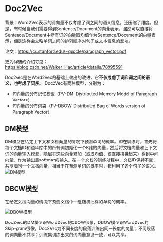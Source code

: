 # Doc2Vec

背景：Word2Vec表示的词向量不仅考虑了词之间的语义信息，还压缩了维度。但是，有时候当我们需要得到Sentence/Document的向量表示，虽然可以直接将Sentence/Document中所有词的向量取均值作为Sentence/Document的向量表示，但是这样会忽略单词之间的排列顺序对句子或文本信息的影响。

论文：https://cs.stanford.edu/~quocle/paragraph_vector.pdf

更为详细的介绍可见：https://blog.csdn.net/Walker_Hao/article/details/78995591

Doc2vec是在Word2vec的基础上做出的改进，它**不仅考虑了词和词之间的语义，也考虑了词序**。
Doc2Vec有两种模型，分别为：

- 句向量的分布记忆模型（PV-DM: Distributed Memory Model of Paragraph Vectors）
- 句向量的分布词袋（PV-DBOW: Distributed Bag of Words version of Paragraph Vector）
  

## DM模型

DM模型在给定上下文和文档向量的情况下预测单词的概率。即在训练时，首先将每个文档ID和语料库中的所有词初始化一个K维的向量，然后将文档向量和上下文词的向量输入模型，隐层将这些向量累加（或取均值、或直接拼接起来）得到中间向量，作为输出层softmax的输入。在一个文档的训练过程中，文档ID保持不变，共享着同一个文档向量，相当于在预测单词的概率时，都利用了这个句子的语义。
![DM模型](https://img-blog.csdnimg.cn/20190828221619896.png)



## DBOW模型

在给定文档向量的情况下预测文档中一组随机抽样的单词的概率。

![DBOW模型](https://img-blog.csdnimg.cn/20190828221740304.png)

Doc2vec的DM模型跟Word2vec的CBOW很像，DBOW模型跟Word2vec的Skip-gram很像。Doc2Vec为不同长度的段落训练出同一长度的向量；不同段落的词向量不共享；训练集训练出来的词向量意思一致，可以共享。